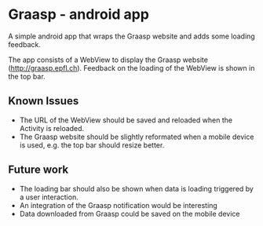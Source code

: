 Graasp - android app
====================

A simple android app that wraps the Graasp website and adds some loading feedback.

The app consists of a WebView to display the Graasp website (http://graasp.epfl.ch). Feedback on the loading of the WebView is shown in the top bar.

Known Issues
------------

* The URL of the WebView should be saved and reloaded when the Activity is reloaded.
* The Graasp website should be slightly reformated when a mobile device is used, e.g. the top bar should resize better.

Future work
-----------

* The loading bar should also be shown when data is loading triggered by a user interaction.
* An integration of the Graasp notification would be interesting
* Data downloaded from Graasp could be saved on the mobile device
